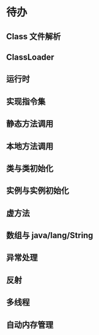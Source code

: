 # 待办

## Class 文件解析

## ClassLoader

## 运行时

## 实现指令集

## 静态方法调用

## 本地方法调用

## 类与类初始化

## 实例与实例初始化

## 虚方法

## 数组与 java/lang/String

## 异常处理

## 反射

## 多线程

## 自动内存管理
